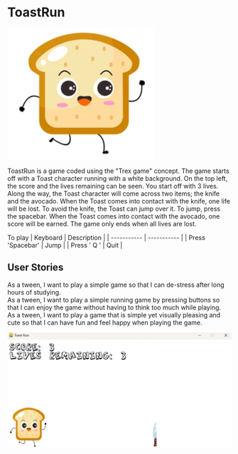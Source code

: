 # ToastRun
![Toast](https://github.com/Bethalynn/ToastRun/raw/main/CuteToast.png)


ToastRun is a game coded using the "Trex game" concept. The game starts off with a Toast character running with a white background. On the top left, the score and the lives remaining can be seen. You start off with 3 lives. Along the way, the Toast character will come across two items; the knife and the avocado. When the Toast comes into contact with the knife, one life will be lost. To avoid the knife, the Toast can jump over it. To jump, press the spacebar. When the Toast comes into contact with the avocado, one score will be earned. The game only ends when all lives are lost.

To play
| Keyboard | Description |
| ----------- | ----------- |
| Press 'Spacebar' | Jump |
| Press ' Q ' | Quit |

## User Stories
As a tween, I want to play a simple game so that I can de-stress after long hours of studying.  
As a tween, I want to play a simple running game by pressing buttons so that I can enjoy the game without having to think too much while playing.  
As a tween, I want to play a game that is simple yet visually pleasing and cute so that I can have fun and feel happy when playing the game.  

![Toast](https://github.com/Bethalynn/ToastRun/raw/main/gameplay.png)
